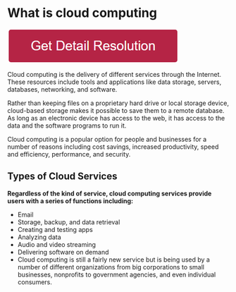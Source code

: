 # What is cloud computing

[![what is cloud computing](redd.png)](https://github.com/webiework/what.is.cloud.computing)

Cloud computing is the delivery of different services through the Internet. These resources include tools and applications like data storage, servers, databases, networking, and software.

Rather than keeping files on a proprietary hard drive or local storage device, cloud-based storage makes it possible to save them to a remote database. As long as an electronic device has access to the web, it has access to the data and the software programs to run it.

Cloud computing is a popular option for people and businesses for a number of reasons including cost savings, increased productivity, speed and efficiency, performance, and security.


## Types of Cloud Services

**Regardless of the kind of service, cloud computing services provide users with a series of functions including:**

* Email
* Storage, backup, and data retrieval
* Creating and testing apps
* Analyzing data
* Audio and video streaming
* Delivering software on demand
* Cloud computing is still a fairly new service but is being used by a number of different organizations from big corporations to small businesses, nonprofits to government agencies, and even individual consumers.
